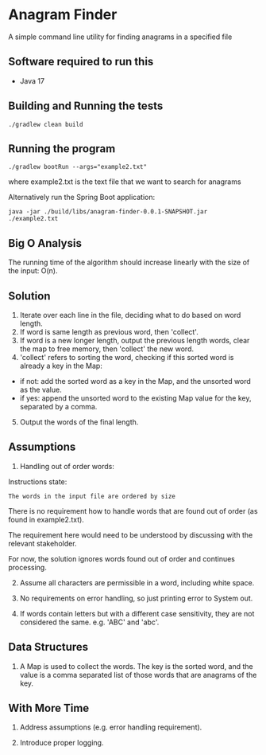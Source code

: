 # Anagram Finder
A simple command line utility for finding anagrams in a specified file

## Software required to run this
* Java 17

## Building and Running the tests
```
./gradlew clean build
```

## Running the program
```
./gradlew bootRun --args="example2.txt" 
```
where example2.txt is the text file that we want to search for anagrams

Alternatively run the Spring Boot application:
```
java -jar ./build/libs/anagram-finder-0.0.1-SNAPSHOT.jar ./example2.txt
```

## Big O Analysis

The running time of the algorithm should increase linearly with the size of the input: O(n).

## Solution

1) Iterate over each line in the file, deciding what to do based on word length.
2) If word is same length as previous word, then 'collect'.
3) If word is a new longer length, output the previous length words, clear the map to free memory, then 'collect' the new word.
4) 'collect' refers to sorting the word, checking if this sorted word is already a key in the Map:
- if not: add the sorted word as a key in the Map, and the unsorted word as the value.
- if yes: append the unsorted word to the existing Map value for the key, separated by a comma.
5) Output the words of the final length.

## Assumptions

1) Handling out of order words:

Instructions state:
```
The words in the input file are ordered by size
```

There is no requirement how to handle words that are found out of order (as found in example2.txt).

The requirement here would need to be understood by discussing with the relevant stakeholder.

For now, the solution ignores words found out of order and continues processing.

2) Assume all characters are permissible in a word, including white space.

3) No requirements on error handling, so just printing error to System out.

4) If words contain letters but with a different case sensitivity, they are not considered the same.  e.g. 'ABC' and 'abc'.

## Data Structures

1) A Map is used to collect the words.  The key is the sorted word, and the value is a comma separated list of those words that are anagrams of the key.

## With More Time

1) Address assumptions (e.g. error handling requirement).

2) Introduce proper logging.
